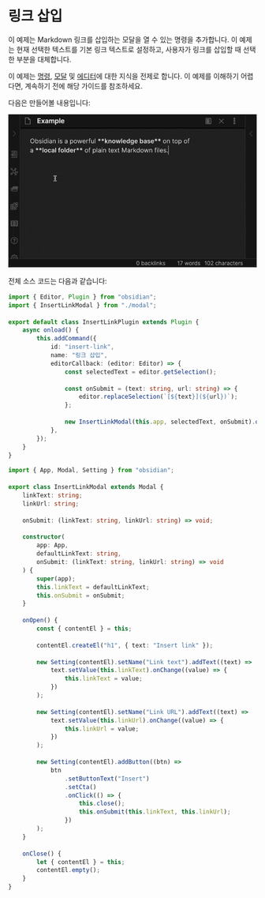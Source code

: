 # 링크 삽입

이 예제는 Markdown 링크를 삽입하는 모달을 열 수 있는 명령을 추가합니다. 이 예제는 현재 선택한 텍스트를 기본 링크 텍스트로 설정하고, 사용자가 링크를 삽입할 때 선택한 부분을 대체합니다.

이 예제는 [명령](../user-interface/commands.md), [모달](../user-interface/modals.md) 및 [에디터](../editor/index.md)에 대한 지식을 전제로 합니다. 이 예제를 이해하기 어렵다면, 계속하기 전에 해당 가이드를 참조하세요.

다음은 만들어볼 내용입니다:

![링크 삽입 모달](../../static/img/example-insert-link.gif)

전체 소스 코드는 다음과 같습니다:

```ts title="main.ts"
import { Editor, Plugin } from "obsidian";
import { InsertLinkModal } from "./modal";

export default class InsertLinkPlugin extends Plugin {
    async onload() {
        this.addCommand({
            id: "insert-link",
            name: "링크 삽입",
            editorCallback: (editor: Editor) => {
                const selectedText = editor.getSelection();

                const onSubmit = (text: string, url: string) => {
                    editor.replaceSelection(`[${text}](${url})`);
                };

                new InsertLinkModal(this.app, selectedText, onSubmit).open();
            },
        });
    }
}
```

```ts title="modal.ts"
import { App, Modal, Setting } from "obsidian";

export class InsertLinkModal extends Modal {
    linkText: string;
    linkUrl: string;

    onSubmit: (linkText: string, linkUrl: string) => void;

    constructor(
        app: App,
        defaultLinkText: string,
        onSubmit: (linkText: string, linkUrl: string) => void
    ) {
        super(app);
        this.linkText = defaultLinkText;
        this.onSubmit = onSubmit;
    }

    onOpen() {
        const { contentEl } = this;

        contentEl.createEl("h1", { text: "Insert link" });

        new Setting(contentEl).setName("Link text").addText((text) =>
            text.setValue(this.linkText).onChange((value) => {
                this.linkText = value;
            })
        );

        new Setting(contentEl).setName("Link URL").addText((text) =>
            text.setValue(this.linkUrl).onChange((value) => {
                this.linkUrl = value;
            })
        );

        new Setting(contentEl).addButton((btn) =>
            btn
                .setButtonText("Insert")
                .setCta()
                .onClick(() => {
                    this.close();
                    this.onSubmit(this.linkText, this.linkUrl);
                })
        );
    }

    onClose() {
        let { contentEl } = this;
        contentEl.empty();
    }
}
```
